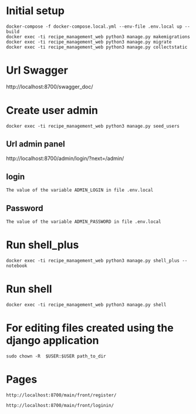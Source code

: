 # Initial setup
    docker-compose -f docker-compose.local.yml --env-file .env.local up --build
    docker exec -ti recipe_management_web python3 manage.py makemigrations
    docker exec -ti recipe_management_web python3 manage.py migrate
    docker exec -ti recipe_management_web python3 manage.py collectstatic

# Url Swagger
http://localhost:8700/swagger_doc/

# Create user admin
    docker exec -ti recipe_management_web python3 manage.py seed_users

## Url admin panel
http://localhost:8700/admin/login/?next=/admin/

## login
    The value of the variable ADMIN_LOGIN in file .env.local

## Password
    The value of the variable ADMIN_PASSWORD in file .env.local

# Run shell_plus
    docker exec -ti recipe_management_web python3 manage.py shell_plus --notebook

# Run shell
    docker exec -ti recipe_management_web python3 manage.py shell

# For editing files created using the django application
    sudo chown -R  $USER:$USER path_to_dir


# Pages
    http://localhost:8700/main/front/register/

    http://localhost:8700/main/front/loginin/